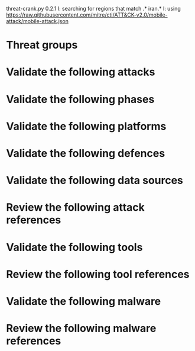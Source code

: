 threat-crank.py 0.2.1
I: searching for regions that match .* iran.*
I: using https://raw.githubusercontent.com/mitre/cti/ATT&CK-v2.0/mobile-attack/mobile-attack.json
# Threat groups


# Validate the following attacks


# Validate the following phases


# Validate the following platforms


# Validate the following defences


# Validate the following data sources


# Review the following attack references


# Validate the following tools


# Review the following tool references


# Validate the following malware


# Review the following malware references


